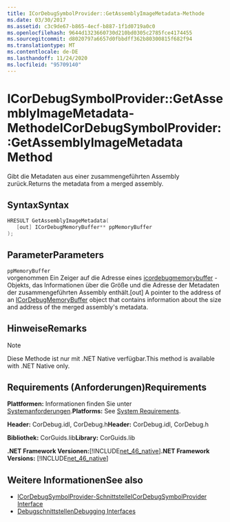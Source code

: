 ```yaml
---
title: ICorDebugSymbolProvider::GetAssemblyImageMetadata-Methode
ms.date: 03/30/2017
ms.assetid: c3c9de67-b865-4ecf-b887-1f1d0719a0c0
ms.openlocfilehash: 9644d1323660730d210bd0305c2785fce4174455
ms.sourcegitcommit: d8020797a6657d0fbbdff362b80300815f682f94
ms.translationtype: MT
ms.contentlocale: de-DE
ms.lasthandoff: 11/24/2020
ms.locfileid: "95709140"
---
```

# <a name="icordebugsymbolprovidergetassemblyimagemetadata-method"></a><span data-ttu-id="7ddba-102">ICorDebugSymbolProvider::GetAssemblyImageMetadata-Methode</span><span class="sxs-lookup"><span data-stu-id="7ddba-102">ICorDebugSymbolProvider::GetAssemblyImageMetadata Method</span></span>

<span data-ttu-id="7ddba-103">Gibt die Metadaten aus einer zusammengeführten Assembly zurück.</span><span class="sxs-lookup"><span data-stu-id="7ddba-103">Returns the metadata from a merged assembly.</span></span>  
  
## <a name="syntax"></a><span data-ttu-id="7ddba-104">Syntax</span><span class="sxs-lookup"><span data-stu-id="7ddba-104">Syntax</span></span>  
  
```cpp  
HRESULT GetAssemblyImageMetadata(  
   [out] ICorDebugMemoryBuffer** ppMemoryBuffer  
);  
```  
  
## <a name="parameters"></a><span data-ttu-id="7ddba-105">Parameter</span><span class="sxs-lookup"><span data-stu-id="7ddba-105">Parameters</span></span>  

 `ppMemoryBuffer`  
 <span data-ttu-id="7ddba-106">vorgenommen Ein Zeiger auf die Adresse eines [icordebugmemorybuffer](icordebugmemorybuffer-interface.md) -Objekts, das Informationen über die Größe und die Adresse der Metadaten der zusammengeführten Assembly enthält.</span><span class="sxs-lookup"><span data-stu-id="7ddba-106">[out] A pointer to the address of an [ICorDebugMemoryBuffer](icordebugmemorybuffer-interface.md) object that contains information about the size and address of the merged assembly's metadata.</span></span>  
  
## <a name="remarks"></a><span data-ttu-id="7ddba-107">Hinweise</span><span class="sxs-lookup"><span data-stu-id="7ddba-107">Remarks</span></span>  
  
> [!NOTE]
> <span data-ttu-id="7ddba-108">Diese Methode ist nur mit .NET Native verfügbar.</span><span class="sxs-lookup"><span data-stu-id="7ddba-108">This method is available with .NET Native only.</span></span>  
  
## <a name="requirements"></a><span data-ttu-id="7ddba-109">Requirements (Anforderungen)</span><span class="sxs-lookup"><span data-stu-id="7ddba-109">Requirements</span></span>  

 <span data-ttu-id="7ddba-110">**Plattformen:** Informationen finden Sie unter [Systemanforderungen](../../get-started/system-requirements.md).</span><span class="sxs-lookup"><span data-stu-id="7ddba-110">**Platforms:** See [System Requirements](../../get-started/system-requirements.md).</span></span>  
  
 <span data-ttu-id="7ddba-111">**Header:** CorDebug.idl, CorDebug.h</span><span class="sxs-lookup"><span data-stu-id="7ddba-111">**Header:** CorDebug.idl, CorDebug.h</span></span>  
  
 <span data-ttu-id="7ddba-112">**Bibliothek:** CorGuids.lib</span><span class="sxs-lookup"><span data-stu-id="7ddba-112">**Library:** CorGuids.lib</span></span>  
  
 <span data-ttu-id="7ddba-113">**.NET Framework Versionen:**[!INCLUDE[net_46_native](../../../../includes/net-46-native-md.md)]</span><span class="sxs-lookup"><span data-stu-id="7ddba-113">**.NET Framework Versions:** [!INCLUDE[net_46_native](../../../../includes/net-46-native-md.md)]</span></span>  
  
## <a name="see-also"></a><span data-ttu-id="7ddba-114">Weitere Informationen</span><span class="sxs-lookup"><span data-stu-id="7ddba-114">See also</span></span>

- [<span data-ttu-id="7ddba-115">ICorDebugSymbolProvider-Schnittstelle</span><span class="sxs-lookup"><span data-stu-id="7ddba-115">ICorDebugSymbolProvider Interface</span></span>](icordebugsymbolprovider-interface.md)
- [<span data-ttu-id="7ddba-116">Debugschnittstellen</span><span class="sxs-lookup"><span data-stu-id="7ddba-116">Debugging Interfaces</span></span>](debugging-interfaces.md)

